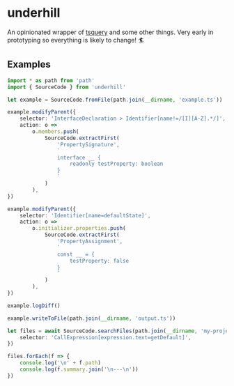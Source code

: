 # underhill

An opinionated wrapper of [tsquery](https://github.com/phenomnomnominal/tsquery) and some other things. Very early in prototyping so everything is likely to change! :surfer:

## Examples

```typescript
import * as path from 'path'
import { SourceCode } from 'underhill'

let example = SourceCode.fromFile(path.join(__dirname, 'example.ts'))

example.modifyParent({
    selector: 'InterfaceDeclaration > Identifier[name!=/[I][A-Z].*/]',
    action: o =>
        o.members.push(
            SourceCode.extractFirst(
                'PropertySignature',
                `
                interface __ {
                    readonly testProperty: boolean
                }
                `
            )
        ),
})

example.modifyParent({
    selector: 'Identifier[name=defaultState]',
    action: o =>
        o.initializer.properties.push(
            SourceCode.extractFirst(
                'PropertyAssignment',
                `
                const __ = {
                    testProperty: false
                }
                `
            )
        ),
})

example.logDiff()

example.writeToFile(path.join(__dirname, 'output.ts'))
```

```typescript
let files = await SourceCode.searchFiles(path.join(__dirname, 'my-project'), {
    selector: 'CallExpression[expression.text=getDefault]',
})

files.forEach(f => {
    console.log('\n' + f.path)
    console.log(f.summary.join('\n---\n'))
})
```
